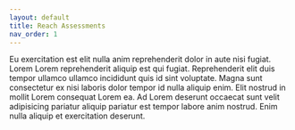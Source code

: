 ```yaml
---
layout: default
title: Reach Assessments
nav_order: 1
---
```


Eu exercitation est elit nulla anim reprehenderit dolor in aute nisi fugiat. Lorem Lorem reprehenderit aliquip est qui fugiat. Reprehenderit elit duis tempor ullamco ullamco incididunt quis id sint voluptate. Magna sunt consectetur ex nisi laboris dolor tempor id nulla aliquip enim. Elit nostrud in mollit Lorem consequat Lorem ea. Ad Lorem deserunt occaecat sunt velit adipisicing pariatur aliquip pariatur est tempor labore anim nostrud. Enim nulla aliquip et exercitation deserunt.